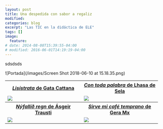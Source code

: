 ```yaml
---
layout: post
title: Una despedida con sabor a regaliz
modified:
categories: blog
excerpt: "Las TIC en la didáctica de ELE"
tags: []
image:
  feature:
# date: 2014-08-08T15:39:55-04:00
# modified: 2016-06-01T14:19:19-04:00
---
```


sdsdsds

![Portada](/images/Screen Shot 2018-06-10 at 15.18.35.png)

<table width="100%">
  <tbody>
    <tr>
      <th><a href="https://www.ivoox.com/24833451" target="_blank"><i>Lisístrata</i> de Gata Cattana</a></th>
      <th><a href="https://www.ivoox.com/25206586" target="_blank"><i>Con toda palabra</i> de Lhasa de Sela</th>
    </tr>
    <tr>
      <td width="50%"><img src="/images/lisistrata.jpg"/></td>
      <td><img src="/images/con toda.jpg"/></td>
        <tr>
        <th><a href="https://www.ivoox.com/25247640" target="_blank"><i>Nýfallið  regn</i> de Ásgeir Trausti</th>
        <th><a href="http://www.ivoox.com/25479947" target="_blank"><i>Sirve mi café temprano</i> de Gera Mx</th></tr>
     <td width="50%"><img src="/images/nyfallid.jpg"/></td>
      <td><img src="/images/sirve mi cafe.jpg"/></td>
      </tbody>
</table>
